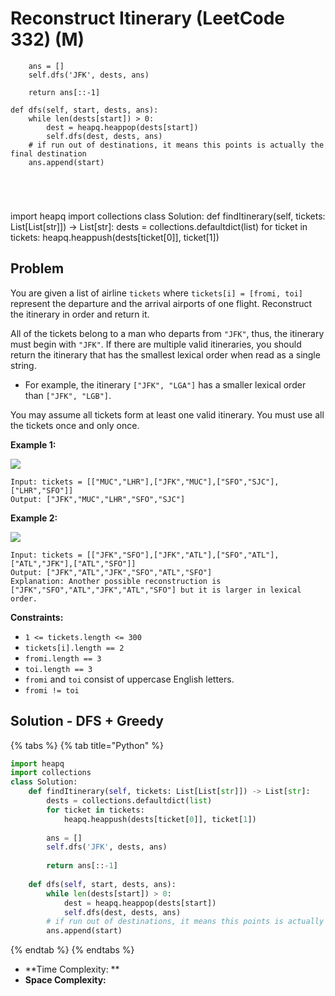 # Reconstruct Itinerary (LeetCode 332) (M)

```
    ans = []
    self.dfs('JFK', dests, ans)
    
    return ans[::-1]

def dfs(self, start, dests, ans):
    while len(dests[start]) > 0:
        dest = heapq.heappop(dests[start])
        self.dfs(dest, dests, ans)
    # if run out of destinations, it means this points is actually the final destination
    ans.append(start)
    
    
    
    
```

import heapq import collections class Solution: def findItinerary(self, tickets: List\[List\[str]]) -> List\[str]: dests = collections.defaultdict(list) for ticket in tickets: heapq.heappush(dests\[ticket\[0]], ticket\[1])

## Problem

&#x20;

You are given a list of airline `tickets` where `tickets[i] = [fromi, toi]` represent the departure and the arrival airports of one flight. Reconstruct the itinerary in order and return it.

All of the tickets belong to a man who departs from `"JFK"`, thus, the itinerary must begin with `"JFK"`. If there are multiple valid itineraries, you should return the itinerary that has the smallest lexical order when read as a single string.

* For example, the itinerary `["JFK", "LGA"]` has a smaller lexical order than `["JFK", "LGB"]`.

You may assume all tickets form at least one valid itinerary. You must use all the tickets once and only once.

&#x20;

**Example 1:**

![](https://assets.leetcode.com/uploads/2021/03/14/itinerary1-graph.jpg)

```
Input: tickets = [["MUC","LHR"],["JFK","MUC"],["SFO","SJC"],["LHR","SFO"]]
Output: ["JFK","MUC","LHR","SFO","SJC"]
```

**Example 2:**

![](https://assets.leetcode.com/uploads/2021/03/14/itinerary2-graph.jpg)

```
Input: tickets = [["JFK","SFO"],["JFK","ATL"],["SFO","ATL"],["ATL","JFK"],["ATL","SFO"]]
Output: ["JFK","ATL","JFK","SFO","ATL","SFO"]
Explanation: Another possible reconstruction is ["JFK","SFO","ATL","JFK","ATL","SFO"] but it is larger in lexical order.
```

&#x20;

**Constraints:**

* `1 <= tickets.length <= 300`
* `tickets[i].length == 2`
* `fromi.length == 3`
* `toi.length == 3`
* `fromi` and `toi` consist of uppercase English letters.
* `fromi != toi`

## Solution - DFS + Greedy

{% tabs %}
{% tab title="Python" %}
```python
import heapq
import collections
class Solution:
    def findItinerary(self, tickets: List[List[str]]) -> List[str]:
        dests = collections.defaultdict(list)
        for ticket in tickets:
            heapq.heappush(dests[ticket[0]], ticket[1])
        
        ans = []
        self.dfs('JFK', dests, ans)
        
        return ans[::-1]
    
    def dfs(self, start, dests, ans):
        while len(dests[start]) > 0:
            dest = heapq.heappop(dests[start])
            self.dfs(dest, dests, ans)
        # if run out of destinations, it means this points is actually the final destination
        ans.append(start)
```
{% endtab %}
{% endtabs %}

* **Time Complexity: **
* **Space Complexity:**
